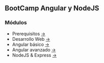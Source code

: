 ## BootCamp Angular y NodeJS

### Módulos

* Prerequisitos [->](./0-pre-requisitos)
* Desarrollo Web [->](./1-desarrollo-web)
* Angular básico [->](./2-ng-directives-routing)
* Angular avanzado [->](./3-ng-services-di-modules)
* NodeJS & Express [->](./4-node-express-npm)
